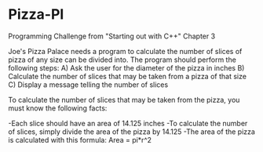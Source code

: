 # Pizza-PI
Programming Challenge from "Starting out with C++" Chapter 3

Joe's Pizza Palace needs a program to calculate the number of slices of pizza of any size
can be divided into. The program should perform the following steps:
A) Ask the user for the diameter of the pizza in inches
B) Calculate the number of slices that may be taken from a pizza of that size
C) Display a message telling the number of slices

To calculate the number of slices that may be taken from the pizza, you must know the following
facts:

-Each slice should have an area of 14.125 inches
-To calculate the number of slices, simply divide the area of the pizza by 14.125
-The area of the pizza is calculated with this formula:
	Area = pi*r^2
